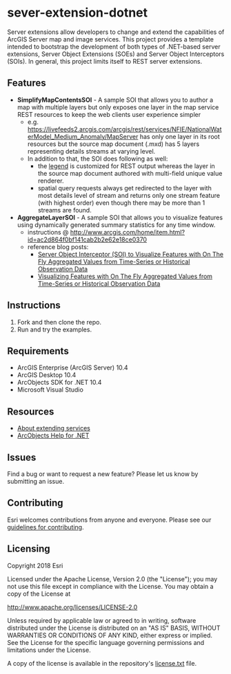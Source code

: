 # sever-extension-dotnet
Server extensions allow developers to change and extend the capabilities of ArcGIS Server map and 
image services. This project provides a template intended to bootstrap the development of both types of .NET-based 
server extensions, Server Object Extensions (SOEs) and Server Object Interceptors (SOIs). In general, this project limits itself to 
REST server extensions.

## Features
* **SimplifyMapContentsSOI** - A sample SOI that allows you to author a map with multiple layers but only exposes one layer in the map service REST resources to keep the web clients user experience simpler
    - e.g. https://livefeeds2.arcgis.com/arcgis/rest/services/NFIE/NationalWaterModel_Medium_Anomaly/MapServer has only one layer in its root resources but the source map document (.mxd) has 5 layers representing details streams at varying level.
    - In addition to that, the SOI does following as well:
        - the [legend](http://livefeeds2.arcgis.com/arcgis/rest/services/NFIE/NationalWaterModel_Medium_Anomaly/MapServer/legend) is customized for REST output whereas the layer in the source map document authored with multi-field unique value renderer.
        - spatial query requests always get redirected to the layer with most details level of stream and returns only one stream feature (with highest order) even though there may be more than 1 streams are found.
* **AggregateLayerSOI** - A sample SOI that allows you to visualize features using dynamically generated summary statistics for any time window.
    - instructions @ http://www.arcgis.com/home/item.html?id=ac2d864f0bf141cab2b2e62e18ce0370
    - reference blog posts:
        - [Server Object Interceptor (SOI) to Visualize Features with On The Fly Aggregated Values from Time-Series or Historical Observation Data](https://www.esri.com/arcgis-blog/products/arcgis-enterprise/mapping/server-object-interceptor-soi-to-visualize-features-with-on-the-fly-aggregated-values-from-time-series-or-historical-observation-data/)
        - [Visualizing Features with On The Fly Aggregated Values from Time-Series or Historical Observation Data](https://www.esri.com/arcgis-blog/products/arcgis-enterprise/mapping/visualizing-features-with-on-the-fly-aggregated-values-from-time-series-or-historical-observation-data/)

## Instructions
1. Fork and then clone the repo. 
2. Run and try the examples.

## Requirements
* ArcGIS Enterprise (ArcGIS Server) 10.4
* ArcGIS Desktop 10.4
* ArcObjects SDK for .NET 10.4
* Microsoft Visual Studio

## Resources
* [About extending services](http://server.arcgis.com/en/server/latest/publish-services/windows/about-extending-services.htm)
* [ArcObjects Help for .NET](https://desktop.arcgis.com/en/arcobjects/latest/net/webframe.htm#f08861cf-c137-49d2-ade8-33aa4af63b1f.htm/)

## Issues
Find a bug or want to request a new feature?  Please let us know by submitting an issue.

## Contributing
Esri welcomes contributions from anyone and everyone. Please see our [guidelines for contributing](https://github.com/esri/contributing).

## Licensing
Copyright 2018 Esri

Licensed under the Apache License, Version 2.0 (the "License");
you may not use this file except in compliance with the License.
You may obtain a copy of the License at

   http://www.apache.org/licenses/LICENSE-2.0

Unless required by applicable law or agreed to in writing, software
distributed under the License is distributed on an "AS IS" BASIS,
WITHOUT WARRANTIES OR CONDITIONS OF ANY KIND, either express or implied.
See the License for the specific language governing permissions and
limitations under the License.

A copy of the license is available in the repository's [license.txt](/license.txt) file.
